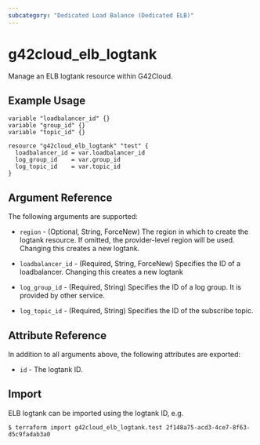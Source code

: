 ```yaml
---
subcategory: "Dedicated Load Balance (Dedicated ELB)"
---
```


# g42cloud_elb_logtank

Manage an ELB logtank resource within G42Cloud.

## Example Usage

```hcl
variable "loadbalancer_id" {}
variable "group_id" {}
variable "topic_id" {}

resource "g42cloud_elb_logtank" "test" {
  loadbalancer_id = var.loadbalancer_id
  log_group_id    = var.group_id
  log_topic_id    = var.topic_id
}
```

## Argument Reference

The following arguments are supported:

* `region` - (Optional, String, ForceNew) The region in which to create the logtank resource.
  If omitted, the provider-level region will be used. Changing this creates a new logtank.

* `loadbalancer_id` - (Required, String, ForceNew) Specifies the ID of a loadbalancer. Changing this
  creates a new logtank

* `log_group_id` - (Required, String) Specifies the ID of a log group. It is provided by other service.

* `log_topic_id` - (Required, String) Specifies the ID of the subscribe topic.

## Attribute Reference

In addition to all arguments above, the following attributes are exported:

* `id` - The logtank ID.

## Import

ELB logtank can be imported using the logtank ID, e.g.

```
$ terraform import g42cloud_elb_logtank.test 2f148a75-acd3-4ce7-8f63-d5c9fadab3a0
```
